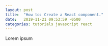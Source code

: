```yaml
---
layout: post
title:  "How to: Create a React component."
date:   2019-11-21 09:53:59 -0500
categories: tutorials javascript react
---
```

Lorem ipsum
